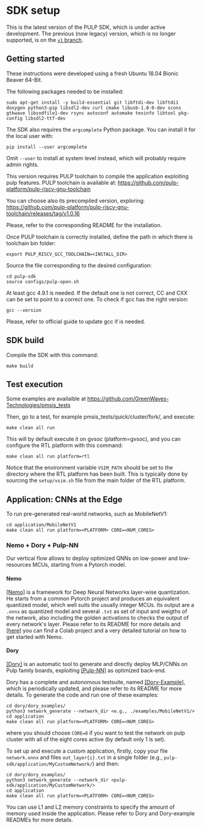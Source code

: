 # SDK setup

This is the latest version of the PULP SDK, which is under active development. The previous (now legacy) version, which is no longer supported, is on the [`v1` branch](https://github.com/pulp-platform/pulp-sdk/tree/v1).

## Getting started

These instructions were developed using a fresh Ubuntu 18.04 Bionic Beaver 64-Bit.

The following packages needed to be installed:

~~~~~shell
sudo apt-get install -y build-essential git libftdi-dev libftdi1 doxygen python3-pip libsdl2-dev curl cmake libusb-1.0-0-dev scons gtkwave libsndfile1-dev rsync autoconf automake texinfo libtool pkg-config libsdl2-ttf-dev
~~~~~

The SDK also requires the `argcomplete` Python package. You can install it for the local user with:
~~~~~shell
pip install --user argcomplete
~~~~~
Omit `--user` to install at system level instead, which will probably require admin rights.

This version requires PULP toolchain to compile the application exploiting pulp features. PULP toolchain is available at: https://github.com/pulp-platform/pulp-riscv-gnu-toolchain

You can choose also its precompiled version, exploring: https://github.com/pulp-platform/pulp-riscv-gnu-toolchain/releases/tag/v1.0.16

Please, refer to the corresponding README for the installation.

Once PULP toolchain is correctly installed, define the path in which there is toolchain bin folder:

~~~~~shell
export PULP_RISCV_GCC_TOOLCHAIN=<INSTALL_DIR>
~~~~~

Source the file corresponding to the desired configuration:

~~~~~shell
cd pulp-sdk
source configs/pulp-open.sh
~~~~~

At least gcc 4.9.1 is needed. If the default one is not correct, CC and CXX can be set to
point to a correct one. To check if gcc has the right version:

~~~~~shell
gcc --version
~~~~~

Please, refer to official guide to update gcc if is needed.

## SDK build

Compile the SDK with this command:

~~~~~shell
make build
~~~~~

## Test execution

Some examples are availaible at https://github.com/GreenWaves-Technologies/pmsis_tests

Then, go to a test, for example pmsis_tests/quick/cluster/fork/, and execute:

~~~~~shell
make clean all run
~~~~~

This will by default execute it on gvsoc (platform=gvsoc), and you can configure the RTL platform with this command:

~~~~~shell
make clean all run platform=rtl
~~~~~

Notice that the environment variable `VSIM_PATH` should be set to the directory where the RTL platform has been built.
This is typically done by sourcing the `setup/vsim.sh` file from the main folder of the RTL platform.

## Application: CNNs at the Edge

To run pre-generated real-world networks, such as MobileNetV1:

~~~~~shell
cd application/MobileNetV1
make clean all run platform=<PLATFORM> CORE=<NUM_CORES>
~~~~~

### Nemo + Dory + Pulp-NN

Our vertical flow allows to deploy optimized QNNs on low-power and low-resources MCUs, starting from a Pytorch model.

#### Nemo

[\[Nemo\]](https://github.com/pulp-platform/nemo) is a framework for Deep Neural Networks layer-wise quantization.
He starts from a common Pytorch project and produces an equivalent quantized model, which well suits the usually integer MCUs.
Its output are a `.onnx` as quantized model and several `.txt` as set of input and weigths of the network, also including the golden activations to checks the output of every network's layer.
Please refer to its README for more details and [\[here\]](https://colab.research.google.com/drive/1qdc__9uZAGk9TzylsH3S8tB73bWcA2cA?usp=sharing#scrollTo=xelcF1jxkAit) you can find a Colab project and a very detailed tutorial on how to get started with Nemo.

#### Dory

[\[Dory\]](https://github.com/pulp-platform/dory) is an automatic tool to generate and directly deploy MLP/CNNs on Pulp family boards, exploiting [\[Pulp-NN\]](https://github.com/pulp-platform/pulp-nn) as optimized back-end.

Dory has a complete and autonomous testsuite, named [\[Dory-Example\]](https://github.com/pulp-platform/dory_examples), which is periodically updated, and please refer to its README for more details.
To generate the code and run one of these examples:

~~~~~shell
cd dory/dory_examples/
python3 network_generate --network_dir <e.g., ./examples/MobileNetV1/>
cd application
make clean all run platform=<PLATFORM> CORE=<NUM_CORES>
~~~~~

where you should choose `CORE=8` if you want to test the network on pulp cluster with all of the eight cores active (by default only 1 is set).

To set up and execute a custom application, firstly, copy your file `network.onnx` and files `out_layer{i}.txt` in a single folder (e.g., `pulp-sdk/application/MyCustomNetwork/`) and then:

~~~~~shell
cd dory/dory_examples/
python3 network_generate --network_dir <pulp-sdk/application/MyCustomNetwork/>
cd application
make clean all run platform=<PLATFORM> CORE=<NUM_CORES>
~~~~~

You can use L1 and L2 memory constraints to specify the amount of memory used inside the application. Please refer to Dory and Dory-example READMEs for more details.
